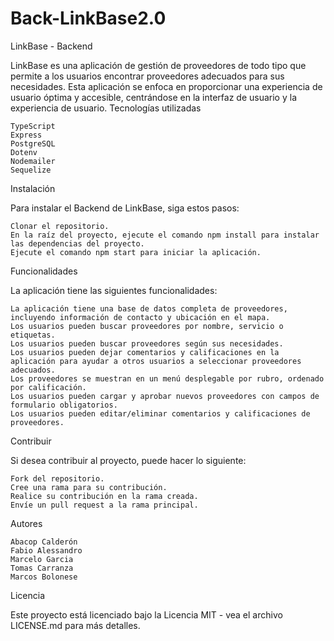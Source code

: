 # Back-LinkBase2.0

LinkBase - Backend

LinkBase es una aplicación de gestión de proveedores de todo tipo que permite a los usuarios encontrar proveedores adecuados para sus necesidades. Esta aplicación se enfoca en proporcionar una experiencia de usuario óptima y accesible, centrándose en la interfaz de usuario y la experiencia de usuario.
Tecnologías utilizadas

    TypeScript
    Express
    PostgreSQL
    Dotenv
    Nodemailer
    Sequelize

Instalación

Para instalar el Backend de LinkBase, siga estos pasos:

    Clonar el repositorio.
    En la raíz del proyecto, ejecute el comando npm install para instalar las dependencias del proyecto.
    Ejecute el comando npm start para iniciar la aplicación.

Funcionalidades

La aplicación tiene las siguientes funcionalidades:

    La aplicación tiene una base de datos completa de proveedores, incluyendo información de contacto y ubicación en el mapa.
    Los usuarios pueden buscar proveedores por nombre, servicio o etiquetas.
    Los usuarios pueden buscar proveedores según sus necesidades.
    Los usuarios pueden dejar comentarios y calificaciones en la aplicación para ayudar a otros usuarios a seleccionar proveedores adecuados.
    Los proveedores se muestran en un menú desplegable por rubro, ordenado por calificación.
    Los usuarios pueden cargar y aprobar nuevos proveedores con campos de formulario obligatorios.
    Los usuarios pueden editar/eliminar comentarios y calificaciones de proveedores.

Contribuir

Si desea contribuir al proyecto, puede hacer lo siguiente:

    Fork del repositorio.
    Cree una rama para su contribución.
    Realice su contribución en la rama creada.
    Envíe un pull request a la rama principal.

Autores

    Abacop Calderón
    Fabio Alessandro
    Marcelo Garcia    
    Tomas Carranza
    Marcos Bolonese

Licencia

Este proyecto está licenciado bajo la Licencia MIT - vea el archivo LICENSE.md para más detalles.